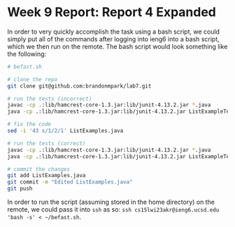 # Week 9 Report: Report 4 Expanded

In order to very quickly accomplish the task using a bash script, we could simply put all of the commands after logging into ieng6 into a bash script, which we then run on the remote. The bash script would look something like the following:

```bash
# befast.sh

# clone the repo
git clone git@github.com:brandonmpark/lab7.git 

# run the tests (incorrect)
javac -cp .:lib/hamcrest-core-1.3.jar:lib/junit-4.13.2.jar *.java
java -cp .:lib/hamcrest-core-1.3.jar:lib/junit-4.13.2.jar ListExampleTests

# fix the code
sed -i '43 s/1/2/1' ListExamples.java

# run the tests (correct)
javac -cp .:lib/hamcrest-core-1.3.jar:lib/junit-4.13.2.jar *.java
java -cp .:lib/hamcrest-core-1.3.jar:lib/junit-4.13.2.jar ListExampleTests

# commit the changes
git add ListExamples.java
git commit -m "Edited ListExamples.java"
git push
```

In order to run the script (assuming stored in the home directory) on the remote, we could pass it into `ssh` as so: `ssh cs15lwi23akr@ieng6.ucsd.edu 'bash -s' < ~/befast.sh`.
